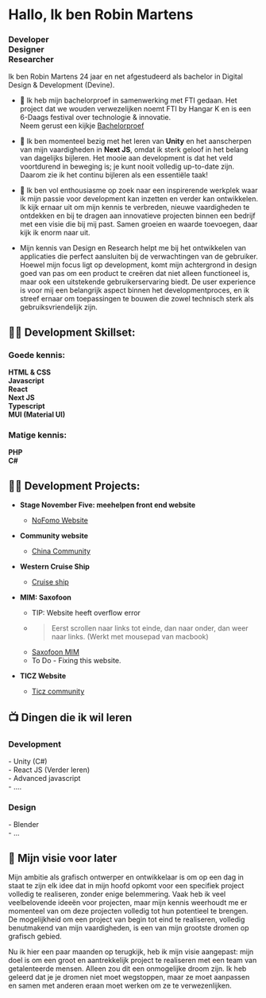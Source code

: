 
<h1>Hallo, Ik ben Robin Martens</h1><h3>Developer<br> Designer<br> Researcher</h3>

Ik ben Robin Martens 24 jaar en net afgestudeerd als bachelor in Digital Design & Development (Devine).

- 🔭 Ik heb mijn bachelorproef in samenwerking met FTI gedaan. Het project dat we wouden verwezelijken noemt FTI by Hangar K en is een 6-Daags festival over
technologie & innovatie.<br> Neem gerust een kijkje [Bachelorproef](https://github.com/robinmartenssss/FTI-Bachelorproef)

- 🌱 Ik ben momenteel bezig met het leren van <b>Unity</b>  en het aanscherpen van mijn vaardigheden in <b>Next JS</b>, omdat ik sterk geloof in het belang van dagelijks bijleren. Het mooie aan development is dat het veld voortdurend in beweging is; je kunt nooit volledig up-to-date zijn. Daarom zie ik het continu bijleren als een essentiële taak!
  
- 👯 Ik ben vol enthousiasme op zoek naar een inspirerende werkplek waar ik mijn passie voor development kan inzetten en verder kan ontwikkelen. Ik kijk ernaar uit om mijn kennis te verbreden, nieuwe vaardigheden te ontdekken en bij te dragen aan innovatieve projecten binnen een bedrijf met een visie die bij mij past. Samen groeien en waarde toevoegen, daar kijk ik enorm naar uit.
  
- Mijn kennis van Design en Research helpt me bij het ontwikkelen van applicaties die perfect aansluiten bij de verwachtingen van de gebruiker. Hoewel mijn focus ligt op development, komt mijn achtergrond in design goed van pas om een product te creëren dat niet alleen functioneel is, maar ook een uitstekende gebruikerservaring biedt. De user experience is voor mij een belangrijk aspect binnen het developmentproces, en ik streef ernaar om toepassingen te bouwen die zowel technisch sterk als gebruiksvriendelijk zijn.

<h2>👨‍💻 Development Skillset: </h2>

<h3>Goede kennis:</h3>

<b>HTML & CSS</b><br>
<b>Javascript</b><br>
<b>React</b><br>
<b>Next JS</b><br>
<b>Typescript</b><br>
<b>MUI (Material UI)</b><br>

<h3>Matige kennis:</h3>

<b>PHP</b><br>
<b>C#</b>

<h2>👨‍💻 Development Projects:</h2>

- <b>Stage November Five: meehelpen front end website</b>
  - [NoFomo Website](https://nofomo.com/)

- <b>Community website</b>
  - [China Community](https://www.designs-martens.be/int2/ChinaInt2/)
    
- <b>Western Cruise Ship</b>
  - [Cruise ship](https://designs-martens.be/int2_herexamen/)
    
- <b>MIM: Saxofoon</b>
  - TIP: Website heeft overflow error
  - > Eerst scrollen naar links tot einde, dan naar onder, dan weer naar links. (Werkt met mousepad van macbook) 
  - [Saxofoon MIM](http://designs-martens.be/int3/)
  - To Do - Fixing this website.
    
- <b> TICZ Website</b>
  - [Ticz community]( https://designs-martens.be/Int1_BNW)

<h2>📺 Dingen die ik wil leren</h2>

<h3>Development</h3>
- Unity (C#)<br>
- React JS (Verder leren)<br>
- Advanced javascript<br>
- ....

<h3>Design</h3>
- Blender<br>
- ...

<h2> 🤳 Mijn visie voor later</h2>

Mijn ambitie als grafisch ontwerper en ontwikkelaar is om op een dag in staat te zijn elk idee dat in mijn hoofd opkomt voor een specifiek project volledig te realiseren, zonder enige belemmering. Vaak heb ik veel veelbelovende ideeën voor projecten, maar mijn  kennis weerhoudt me er momenteel van om deze projecten volledig tot hun potentieel te brengen. De mogelijkheid om een project van begin tot eind te realiseren, volledig benutmakend van mijn vaardigheden, is een van mijn grootste dromen op grafisch gebied. 

Nu ik hier een paar maanden op terugkijk, heb ik mijn visie aangepast: mijn doel is om een groot en aantrekkelijk project te realiseren met een team van getalenteerde mensen. Alleen zou dit een onmogelijke droom zijn. Ik heb geleerd dat je je dromen niet moet wegstoppen, maar ze moet aanpassen en samen met anderen eraan moet werken om ze te verwezenlijken.
